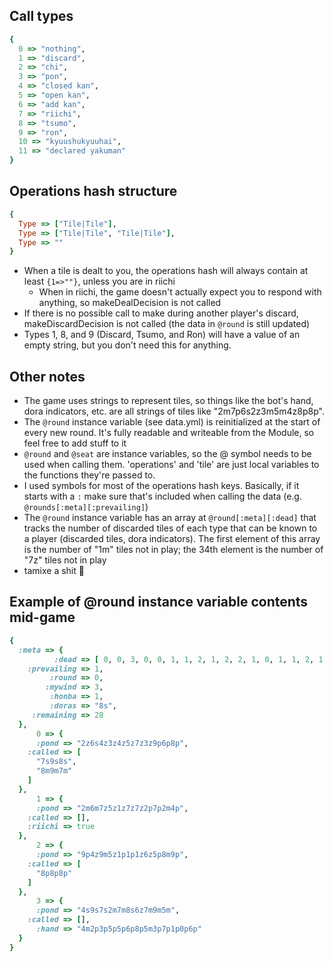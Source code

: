## Call types
```ruby
{
  0 => "nothing",
  1 => "discard",
  2 => "chi",
  3 => "pon",
  4 => "closed kan",
  5 => "open kan",
  6 => "add kan",
  7 => "riichi",
  8 => "tsumo",
  9 => "ron",
  10 => "kyuushukyuuhai",
  11 => "declared yakuman"
}
```
## Operations hash structure

```ruby
{
  Type => ["Tile|Tile"],
  Type => ["Tile|Tile", "Tile|Tile"],
  Type => ""
}
```

* When a tile is dealt to you, the operations hash will always contain at least `{1=>""}`, unless you are in riichi
  * When in riichi, the game doesn't actually expect you to respond with anything, so makeDealDecision is not called
* If there is no possible call to make during another player's discard, makeDiscardDecision is not called (the data in `@round` is still updated)
* Types 1, 8, and 9 (Discard, Tsumo, and Ron) will have a value of an empty string, but you don't need this for anything.

## Other notes

* The game uses strings to represent tiles, so things like the bot's hand, dora indicators, etc. are all strings of tiles like "2m7p6s2z3m5m4z8p8p".
* The `@round` instance variable (see data.yml) is reinitialized at the start of every new round. It's fully readable and writeable from the Module, so feel free to add stuff to it
* `@round` and `@seat` are instance variables, so the @ symbol needs to be used when calling them. 'operations' and 'tile' are just local variables to the functions they're passed to.
* I used symbols for most of the operations hash keys. Basically, if it starts with a `:` make sure that's included when calling the data (e.g. `@rounds[:meta][:prevailing]`)
* The `@round` instance variable has an array at `@round[:meta][:dead]` that tracks the number of discarded tiles of each type that can be known to a player (discarded tiles, dora indicators). The first element of this array is the number of "1m" tiles not in play; the 34th element is the number of "7z" tiles not in play
* tamixe a shit :put_litter_in_its_place:

## Example of @round instance variable contents mid-game

```ruby
{
  :meta => {
          :dead => [ 0, 0, 3, 0, 0, 1, 1, 2, 1, 2, 2, 1, 0, 1, 1, 2, 1, 1, 3, 0, 0, 0, 1, 0, 1, 1, 1, 3, 1, 2, 3, 3, 2, 4 ],
    :prevailing => 1,
         :round => 0,
        :mywind => 3,
         :honba => 1,
         :doras => "8s",
     :remaining => 28
  },
      0 => {
      :pond => "2z6s4z3z4z5z7z3z9p6p8p",
    :called => [
      "7s9s8s",
      "8m9m7m"
    ]
  },
      1 => {
      :pond => "2m6m7z5z1z7z7z2p7p2m4p",
    :called => [],
    :riichi => true
  },
      2 => {
      :pond => "9p4z9m5z1p1p1z6z5p8m9p",
    :called => [
      "8p8p8p"
    ]
  },
      3 => {
      :pond => "4s9s7s2m7m8s6z7m9m5m",
    :called => [],
      :hand => "4m2p3p5p5p6p8p5m3p7p1p0p6p"
  }
}
```
